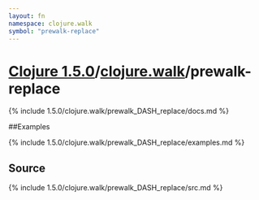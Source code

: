 ```yaml
---
layout: fn
namespace: clojure.walk
symbol: "prewalk-replace"
---
```


# [Clojure 1.5.0](../../)/[clojure.walk](../)/prewalk-replace

{% include 1.5.0/clojure.walk/prewalk_DASH_replace/docs.md %}

##Examples

{% include 1.5.0/clojure.walk/prewalk_DASH_replace/examples.md %}
## Source
{% include 1.5.0/clojure.walk/prewalk_DASH_replace/src.md %}

